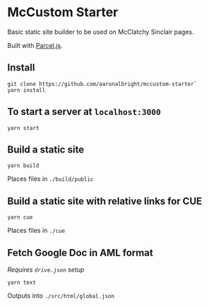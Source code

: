 # McCustom Starter
Basic static site builder to be used on McClatchy Sinclair pages.

Built with [Parcel.js](https://parceljs.org/).

## Install

```
git clone https://github.com/aaronalbright/mccustom-starter`
yarn install
```

## To start a server at `localhost:3000`
```
yarn start
```

## Build a static site
```
yarn build
```
Places files in `./build/public`

## Build a static site with relative links for CUE
```
yarn cue
```
Places files in `./cue`

## Fetch Google Doc in AML format
_Requires `drive.json` setup_
```
yarn text
```
Outputs into `./src/html/global.json`



